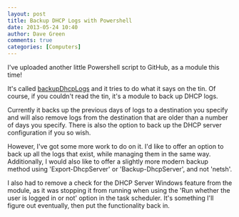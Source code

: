```yaml
---
layout: post
title: Backup DHCP Logs with Powershell
date: 2013-05-24 10:40
author: Dave Green
comments: true
categories: [Computers]
---
```

I've uploaded another little Powershell script to GitHub, as a module this time!

It's called [backupDhcpLogs](https://github.com/davegreen/backupDhcpLogs.git) and it tries to do what it says on the tin. Of course, if you couldn't read the tin, it's a module to back up DHCP logs.

Currently it backs up the previous days of logs to a destination you specify and will also remove logs from the destination that are older than a number of days you specify. There is also the option to back up the DHCP server configuration if you so wish.

However, I've got some more work to do on it. I'd like to offer an option to back up all the logs that exist, while managing them in the same way. Additionally, I would also like to offer a slightly more modern backup method using 'Export-DhcpServer' or 'Backup-DhcpServer', and not 'netsh'.

I also had to remove a check for the DHCP Server Windows feature from the module, as it was stopping it from running when using the 'Run whether the user is logged in or not' option in the task scheduler. It's something I'll figure out eventually, then put the functionality back in.
